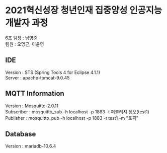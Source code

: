 # 2021혁신성장 청년인재 집중양성 인공지능 개발자 과정
6조 팀장 : 남영준  
팀원 : 오명균, 이윤영  

## IDE
Version : STS (Spring Tools 4 for Eclipse 4.1.1)  
Server : apache-tomcat-9.0.45  

## MQTT Information
Version : Mosquitto-2.0.11  
Subscriber : mosquitto_sub -h localhost -p 1883 -t 퍼블리셔 정보(test1)  
Publisher : mosquitto_pub -h localhost -p 1883 -t test1 -m "토픽"  

## Database
Version : mariadb-10.6.4  
